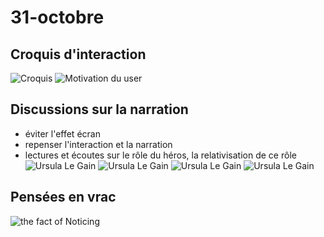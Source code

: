 # 31-octobre

## Croquis d'interaction
![Croquis](/croquis.jpg)
![Motivation du user](/beginner-as-assistant.jpg)

## Discussions sur la narration
- éviter l'effet écran
- repenser l'interaction et la narration
- lectures et écoutes sur le rôle du héros, la relativisation de ce rôle
![Ursula Le Gain](/leguin.jpg)
![Ursula Le Gain](/leguin-thoughts1.jpg)
![Ursula Le Gain](/leguin-thoughts2.jpg)
![Ursula Le Gain](/leguin-dispossessed.jpg)

## Pensées en vrac
![the fact of Noticing](/the-fact-of-noticing.jpg)